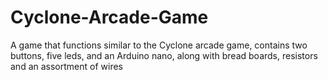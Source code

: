# Cyclone-Arcade-Game
A game that functions similar to the Cyclone arcade game, contains two buttons, five leds, and an Arduino nano, along with bread boards, resistors and an assortment of wires
